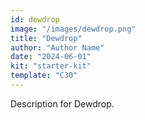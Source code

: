 ```yaml
---
id: dewdrop
image: "/images/dewdrop.png"
title: "Dewdrop"
author: "Author Name"
date: "2024-06-01"
kit: "starter-kit"
template: "C30"
---
```

Description for Dewdrop. 
